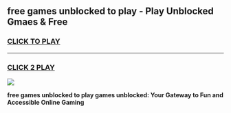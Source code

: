 
## free games unblocked to play - Play Unblocked Gmaes & Free
<h3>
<a href="https://news.freeplayer.one?title=free_games_unblocked_to_play&ref=23F">CLICK TO PLAY</a></h3>
<hr>

<h3>
<a href="https://news.freeplayer.one?title=free_games_unblocked_to_play&ref=23F">CLICK 2 PLAY</a>
  
</h3>

<a href="https://news.freeplayer.one?title=free_games_unblocked_to_play&ref=23F/"><img src="https://clearcache.store/games.png"></a>


**free games unblocked to play games unblocked: Your Gateway to Fun and Accessible Online Gaming**
